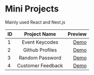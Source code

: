 # Mini Projects

Mainly used React and Next.js


| ID | Project Name  | Preview |
| ------------- |:-------------:| -----:|
| 1 | Event Keycodes |[Demo](https://mini-projects.selcukguler.com/event-keycodes)|
| 2 | Github Profiles |[Demo](https://mini-projects.selcukguler.com/github-profiles)|
| 3 | Random Password |[Demo](https://mini-projects.selcukguler.com/random-password)|
| 4 | Customer Feedback |[Demo](https://mini-projects.selcukguler.com/customer-feedback)|